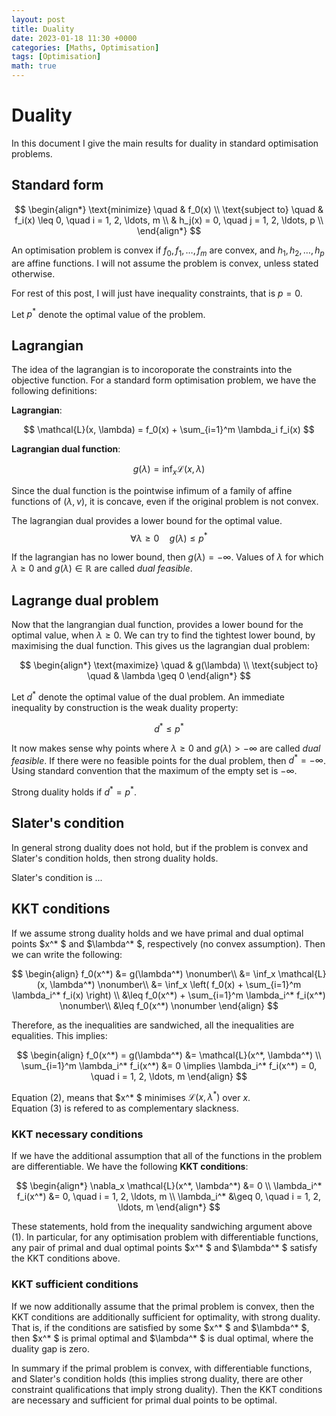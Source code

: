 ```yaml
---
layout: post
title: Duality
date: 2023-01-18 11:30 +0000
categories: [Maths, Optimisation]
tags: [Optimisation]
math: true
---
```


# Duality

In this document I give the main results for duality in standard optimisation problems.

## Standard form

$$
\begin{align*}
\text{minimize} \quad & f_0(x) \\
\text{subject to} \quad & f_i(x) \leq 0, \quad i = 1, 2, \ldots, m \\
& h_j(x) = 0, \quad j = 1, 2, \ldots, p \\
\end{align*}
$$

An optimisation problem is convex if $f_0, f_1, \ldots, f_m$ are convex, and $h_1, h_2, \ldots, h_p$ are affine functions. I will not  assume the problem is convex, unless stated otherwise.

For rest of this post, I will just have inequality constraints, that is $p = 0$.

Let $p^*$ denote the optimal value of the problem.

## Lagrangian

The idea of the lagrangian is to incoroporate the constraints into the objective function. For a standard form optimisation problem, we have the following definitions:

**Lagrangian**:

$$
\mathcal{L}(x, \lambda) = f_0(x) + \sum_{i=1}^m \lambda_i f_i(x)
$$

**Lagrangian dual function**:

$$
g(\lambda) = \inf_x \mathcal{L}(x, \lambda)
$$

Since the dual function is the pointwise infimum of a family of affine functions of $(\lambda,\nu)$, it is concave, even if the original problem is not convex.

The lagrangian dual provides a lower bound for the optimal value.
$$\forall \lambda \geq 0 \quad g(\lambda) \leq p^*$$

If the lagrangian has no lower bound, then $g(\lambda) = -\infty$. Values of $\lambda$ for which $\lambda \geq 0$ and $g(\lambda) \in \mathbb{R}$ are called *dual feasible*. 

## Lagrange dual problem

Now that the langrangian dual function, provides a lower bound for the optimal value, when $\lambda \geq 0$. We can try to find the tightest lower bound, by maximising the dual function. This gives us the lagrangian dual problem:

$$
\begin{align*}
\text{maximize} \quad & g(\lambda) \\
\text{subject to} \quad & \lambda \geq 0
\end{align*}
$$

Let $d^*$ denote the optimal value of the dual problem. An immediate inequality by construction is the weak duality property:

 $$d^* \leq p^*$$

 It now makes sense why points where $\lambda \geq 0$ and $g(\lambda) > -\infty$ are called *dual feasible*. If there were no feasible points for the dual problem, then $d^* = -\infty$. Using standard convention that the maximum of the empty set is $-\infty$.

 Strong duality holds if $d^* = p^*$. 

## Slater's condition

In general strong duality does not hold, but if the problem is convex and Slater's condition holds, then strong duality holds. 

Slater's condition is ...

## KKT conditions

If we assume strong duality holds and we have primal and dual optimal points $x^* $ and $\lambda^* $, respectively (no convex assumption). Then we can write the following: 

$$
\begin{align}
f_0(x^*) &= g(\lambda^*) \nonumber\\
&= \inf_x \mathcal{L}(x, \lambda^*) \nonumber\\
&= \inf_x \left( f_0(x) + \sum_{i=1}^m \lambda_i^* f_i(x) \right) \\
&\leq f_0(x^*) + \sum_{i=1}^m \lambda_i^* f_i(x^*) \nonumber\\
&\leq f_0(x^*) \nonumber
\end{align}
$$

Therefore, as the inequalities are sandwiched, all the inequalities are equalities. This implies:


$$
\begin{align}
f_0(x^*) = g(\lambda^*) &= \mathcal{L}(x^*, \lambda^*) \\
\sum_{i=1}^m \lambda_i^* f_i(x^*) &= 0 \implies \lambda_i^* f_i(x^*) = 0, \quad i = 1, 2, \ldots, m
\end{align}
$$

Equation $(2)$, means that $x^* $ minimises $\mathcal{L}(x, \lambda^*)$ over $x$.  
Equation $(3)$ is refered to as complementary slackness.


### KKT necessary conditions

If we have the additional assumption that all of the functions in the problem are differentiable. We have the following **KKT conditions**:

$$
\begin{align*}
\nabla_x \mathcal{L}(x^*, \lambda^*) &= 0 \\
\lambda_i^* f_i(x^*) &= 0, \quad i = 1, 2, \ldots, m \\
\lambda_i^* &\geq 0, \quad i = 1, 2, \ldots, m
\end{align*}
$$

These statements, hold from the inequality sandwiching argument above $(1)$.
In particular, for any optimisation problem with differentiable functions, any pair of primal and dual optimal points $x^* $ and $\lambda^* $ satisfy the KKT conditions above.


### KKT sufficient conditions

If we now additionally assume that the primal problem is convex, then the KKT conditions are additionally sufficient for optimality, with strong duality. That is, if the conditions are satisfied by some $x^* $ and $\lambda^* $, then $x^* $ is primal optimal and $\lambda^* $ is dual optimal, where the duality gap is zero.

In summary if the primal problem is convex, with differentiable functions, and Slater's condition holds (this implies strong duality, there are other constraint qualifications that imply strong duality). Then the KKT conditions are necessary and sufficient for primal dual points to be optimal. 